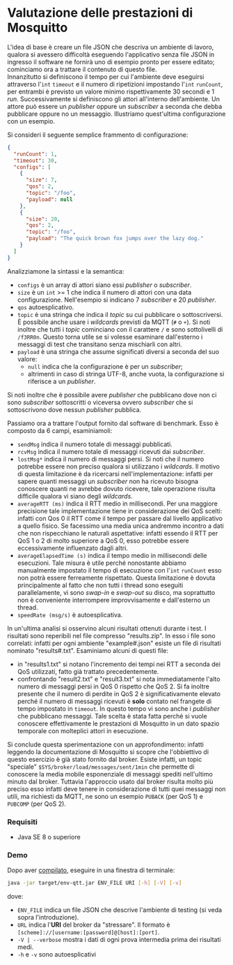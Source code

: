 # Valutazione delle prestazioni di Mosquitto

L'idea di base è creare un file JSON che descriva un ambiente di lavoro, qualora si avessero difficoltà eseguendo 
l'applicativo senza file JSON in ingresso il software ne fornirà uno di esempio pronto per essere editato; cominciamo
ora a trattare il contenuto di questo file. \
Innanzitutto si definiscono il tempo per cui l'ambiente deve
eseguirsi attraverso l'`int` `timeout` e il numero di ripetizioni impostando l'`int` `runCount`, per entrambi è previsto
un valore minimo rispettivamente 30 secondi e 1 _run_. Successivamente si definiscono gli attori all'interno dell'ambiente.
Un attore può essere un _publisher_ oppure un _subscriber_ a seconda che debba pubblicare oppure no un messaggio. 
Illustriamo quest'ultima configurazione con un esempio.

Si consideri il seguente semplice frammento di configurazione:
```json
{
  "runCount": 1,
  "timeout": 30,
  "configs": [
    {
      "size": 7,
      "qos": 2,
      "topic": "/foo",
      "payload": null
    },
    {
      "size": 20,
      "qos": 2,
      "topic": "/foo",
      "payload": "The quick brown fox jumps over the lazy dog."
    }
  ]
}
```
Analizziamone la sintassi e la semantica:
* `configs` è un array di attori siano essi _publisher_ o _subscriber_.
* `size` è un `int` >= 1 che indica il numero di attori con una data configurazione. Nell'esempio si indicano 7 
  _subscriber_ e 20 _publisher_.
* `qos` autoesplicativo.
* `topic` è una stringa che indica il _topic_ su cui pubblicare o sottoscriversi. È possibile anche usare i _wildcards_
  previsti da MQTT (`#` o `+`). Si noti inoltre che tutti i _topic_ cominciano con il carattere `/` e sono sottolivelli
  di `/f3RR0n`. Questo torna utile se si volesse esaminare dall'esterno i messaggi di test che transitano senza mischiarli 
  con altri.
* `payload` è una stringa che assume significati diversi a seconda del suo valore:
    * `null` indica che la configurazione è per un _subscriber_;
    * altrimenti in caso di stringa UTF-8, anche vuota, la configurazione si riferisce a un _publisher_.

Si noti inoltre che è possibile avere _publisher_ che pubblicano dove non ci sono _subscriber_ sottoscritti o viceversa 
ovvero _subscriber_ che si sottoscrivono dove nessun _publisher_ pubblica.

Passiamo ora a trattare l'output fornito dal software di benchmark. Esso è composto da 6 campi, esaminiamoli:
* `sendMsg` indica il numero totale di messaggi pubblicati.
* `rcvMsg` indica il numero totale di messaggi ricevuti dai _subscriber_.
* `lostMsg*` indica il numero di messaggi persi. Si noti che il numero potrebbe essere non preciso qualora si utilizzano
  i _wildcards_. Il motivo di questa limitazione è da ricercarsi nell'implementazione: infatti per sapere quanti messaggi 
  un _subscriber_ non ha ricevuto bisogna conoscere quanti ne avrebbe dovuto ricevere, tale operazione risulta difficile 
  qualora vi siano degli _wildcards_.
* `averageRTT (ms)` indica il RTT medio in millisecondi. Per una maggiore precisione tale implementazione tiene in 
  considerazione dei QoS scelti: infatti con Qos 0 il RTT come il tempo per passare dal livello applicativo a quello 
  fisico. Se facessimo una media unica andremmo incontro a dati che non rispecchiano le naturali aspettative: infatti 
  essendo il RTT per QoS 1 o 2 di molto superiore a QoS 0, esso potrebbe essere eccessivamente influenzato dagli altri.
* `averageElapsedTime (s)` indica il tempo medio in millisecondi delle esecuzioni. Tale misura è utile perché nonostante
  abbiamo manualmente impostato il tempo di esecuzione con l'`int` `runCount` esso non potrà essere ferreamente rispettato.
  Questa limitazione è dovuta principalmente al fatto che non tutti i thread sono eseguiti parallelamente, vi sono _swap-in_
  e _swap-out_ su disco, ma soprattutto non è conveniente interrompere improvvisamente e dall'esterno un thread.
* `speedRate (msg/s)` è autoesplicativa.

In un'ultima analisi si osservino alcuni risultati ottenuti durante i test. I risultati sono reperibili nel file compresso
"results.zip". In esso i file sono correlati: infatti per ogni ambiente "example#.json" esiste un file di risultati
nominato "results#.txt". Esaminiamo alcuni di questi file:
* in "results1.txt" si notano l'incremento dei tempi nei RTT a seconda dei QoS utilizzati, fatto già trattato precedentemente.
* confrontando "result2.txt" e "result3.txt" si nota immediatamente l'alto numero di messaggi persi in QoS 0 rispetto
  che QoS 2. Si fa inoltre presente che il numero di perdite in QoS 2 è significativamente elevato perché il numero di
  messaggi ricevuti è **solo** contato nel frangete di tempo impostato in `timeout`. In questo tempo vi sono anche i 
  _publisher_ che pubblicano messaggi. Tale scelta è stata fatta perché si vuole conoscere effettivamente le prestazioni
  di Mosquitto in un dato spazio temporale con molteplici attori in esecuzione.

Si conclude questa sperimentazione con un approfondimento: infatti leggendo la documentazione di Mosquitto si scopre che
l'obbiettivo di questo esercizio è già stato fornito dal broker. Esiste infatti, un topic "speciale" 
`$SYS/broker/load/messages/sent/1min` che permette di conoscere la media mobile esponenziale di messaggi spediti nell'ultimo
minuto dal broker. Tuttavia l'approccio usato dal broker risulta molto più preciso esso infatti deve tenere in considerazione
di tutti quei messaggi non utili, ma richiesti da MQTT, ne sono un esempio `PUBACK` (per QoS 1) e `PUBCOMP` (per QoS 2).

### Requisiti

* Java SE 8 o superiore

### Demo

Dopo aver [compilato](../README.md#compila-da-sorgente), eseguire in una finestra di terminale:
```bash
java -jar target/env-qtt.jar ENV_FILE URI [-h] [-V] [-v]
```
dove:
* `ENV_FILE` indica un file JSON che descrive l'ambiente di testing (si veda sopra l'introduzione).
* `URL` indica l'**URI** del broker da "stressare". Il formato è `[scheme]://[username:[password]@[host]:[port]`.
* `-V | --verbose` mostra i dati di ogni prova intermedia prima dei risultati medi.
* `-h` e `-v` sono autoesplicativi